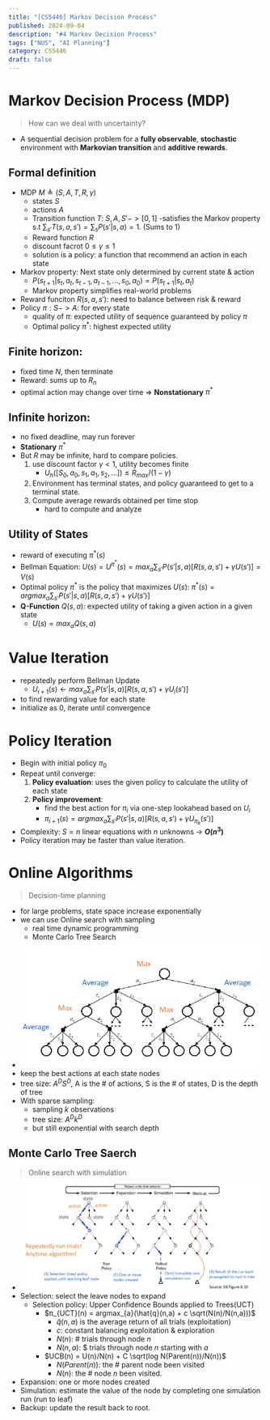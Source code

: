 ```yaml
---
title: "[CS5446] Markov Decision Process"
published: 2024-09-04
description: "#4 Markov Decision Process"
tags: ["NUS", "AI Planning"]
category: CS5446
draft: false
---
```


# Markov Decision Process (MDP)
> How can we deal with uncertainty?
- A sequential decision problem for a **fully observable**, **stochastic** environment with **Markovian transition** and **additive rewards**.

## Formal definition
- MDP $M ≜ (S, A, T, R, γ)$
    - states $S$
    - actions $A$
    - Transition function $T$: $S, A, S' -> [0, 1]$
        -satisfies the Markov property s.t $\sum_{s'} T(s,a,s') = \sum_{s} P(s'|s,a) = 1$. (Sums to 1)
    - Reward function $R$
    - discount facrot $0 ≤ γ ≤ 1$
    - solution is a policy: a function that recommend an action in each state
- Markov property: Next state only determined by current state & action
    - $P(s_{t+1}|s_t, a_t, s_{t-1}, a_{t-1}, ..., s_0, a_0) = P(s_{t+1}|s_t, a_t)$
    - Markov property simplifies real-world problems
- Reward funciton $R(s,a,s')$: need to balance between risk & reward
- Policy $π: S -> A$: for every state
    - quality of $π$: expected utility of sequence guaranteed by policy $π$
    - Optimal policy $π^*$: highest expected utility

## Finite horizon:
- fixed time $N$, then terminate
- Reward: sums up to $R_n$
- optimal action may change over time => **Nonstationary** $π^*$

## Infinite horizon:
- no fixed deadline, may run forever
- **Stationary** $π^*$
- But *R* may be infinite, hard to compare policies.
    1. use discount factor $γ < 1$, utility becomes finite
        - $U_h([S_0, a_0, s_1, a_1,s_2, ...]) ≤ R_{max}/(1-γ)$
    2. Environment has terminal states, and policy guaranteed to get to a terminal state.
    3. Compute average rewards obtained per time stop
        - hard to compute and analyze

## Utility of States
- reward of executing $π^*(s)$
- Bellman Equation: $U(s) = U^{π^*}(s) = max_{a} \sum_{s'} P(s'|s,a)[R(s,a,s') + γU(s')] = V(s)$
- Optimal policy $π^*$ is the policy that maximizes $U(s)$: $π^*(s) = argmax_{a} \sum_{s'} P(s'|s,a)[R(s,a,s') + γU(s')]$
- **Q-Function** $Q(s,a)$: expected utility of taking a given action in a given state
    - $U(s) = max_a Q(s,a)$

# Value Iteration
- repeatedly perform Bellman Update
    - $U_{i+1}(s) ← max_a \sum_{s'} P(s'|s,a) [R(s,a,s') + γU_i(s')]$
- to find rewarding value for each state
- initialize as 0, iterate until convergence

# Policy Iteration
- Begin with initial policy $π_0$
- Repeat until converge:
    1. **Policy evaluation**: uses the given policy to calculate the utility of each state
    2. **Policy improvement**: 
        - find the best action for $π_i$ via one-step lookahead based on $U_i$
        - $π_{i+1}(s) = argmax_a \sum_{s'} P(s'|s,a)[R(s,a,s') + γU_{π_k}(s')]$
- Complexity: $S = n$ linear equations with $n$ unknowns -> **$O(n^3)$** 
- Policy iteration may be faster than value iteration.

# Online Algorithms
> Decision-time planning
- for large problems, state space increase exponentially
- we can use Online search with sampling
    - real time dynamic programming
    - Monte Carlo Tree Search
- ![Online search tree](online_search_tree.png)
- keep the best actions at each state nodes
- tree size: $A^D S^D$, A is the # of actions, S is the # of states, D is the depth of tree
- With sparse sampling:
    - sampling $k$ observations
    - tree size: $A^D k^D$
    - but still exponential with search depth

## Monte Carlo Tree Saerch
> Online search with simulation
- ![Monte Carlo](MC.png)
- Selection: select the leave nodes to expand
    - Selection policy: Upper Confidence Bounds applied to Trees(UCT)
        - $π_{UCT}(n) = argmax_{a}(\hat{q}(n,a) + c \sqrt(N(n)/N(n,a)))$
            - $\hat{q}(n,a)$ is the average return of all trials (exploitation)
            - $c$: constant balancing exploitation & exploration
            - $N(n)$: # trials through node $n$
            - $N(n,a)$: $ trials through node $n$ starting with $a$
        - $UCB(n) = U(n)/N(n) + C \sqrt(log N(Parent(n))/N(n))$
            - $N(Parent(n))$: the # parent node been visited
            - $N(n)$: the # node $n$ been visited.
- Expansion: one or more nodes created
- Simulation: estimate the value of the node by completing one simulation run (run to leaf)
- Backup: update the result back to root.
